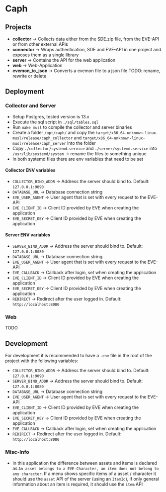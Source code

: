 # Caph

## Projects

- **collector**      -> Collects data either from the SDE.zip file, from the EVE-API or from other external APIs
- **connector**      -> Wraps authentication, SDE and EVE-API in one project and exposes them as a single library
- **server**         -> Contains the API for the web application
- **web**            -> Web-Application
- **evemon_to_json** -> Converts a evemon file to a json file TODO: rename, rewrite or delete

## Deployment

### Collector and Server

- Setup Postgres, tested version is 13.x
- Execute the sql script in `./sql/tables.sql`
- Run `make musl` to compile the collector and server binaries
- Create a folder `/opt/caph/` and copy the `target/x86_64-unknown-linux-musl/release/caph_collector` and `target/x86_64-unknown-linux-musl/release/caph_server` into the folder
- Copy `./collector/systemd.service` and `./server/systemd.service` into `/usr/lib/systemd/system` -> rename the files to something unique
- In both systemd files there are env variables that need to be set

#### Collector ENV variables

* `COLLECTOR_BIND_ADDR` -> Address the server should bind to.
                           Default: `127.0.0.1:9090`
* `DATABASE_URL` -> Database connection string
* `EVE_USER_AGENT` -> User agent that is set with every request to the EVE-API
* `EVE_CLIENT_ID` -> Client ID provided by EVE when creating the application
* `EVE_SECRET_KEY` -> Client ID provided by EVE when creating the application

#### Server ENV variables

* `SERVER_BIND_ADDR` -> Address the server should bind to.
                        Default: `127.0.0.1:8080`
* `DATABASE_URL`     -> Database connection string
* `EVE_USER_AGENT`   -> User agent that is set with every request to the EVE-API
* `EVE_CALLBACK`     -> Callback after login, set when creating the application
* `EVE_CLIENT_ID`    -> Client ID provided by EVE when creating the application
* `EVE_SECRET_KEY`   -> Client ID provided by EVE when creating the application
* `REDIRECT`         -> Redirect after the user logged in.
                        Default: `http://localhost:8080`

### Web

TODO

## Development

For development it is recommended to have a `.env` file in the root of the
project with the following variables:

* `COLLECTOR_BIND_ADDR` -> Address the server should bind to.
                           Default: `127.0.0.1:9090`
* `SERVER_BIND_ADDR` -> Address the server should bind to.
                        Default: `127.0.0.1:8080`
* `DATABASE_URL` -> Database connection string
* `EVE_USER_AGENT` -> User agent that is set with every request to the EVE-API
* `EVE_CLIENT_ID` -> Client ID provided by EVE when creating the application
* `EVE_SECRET_KEY` -> Client ID provided by EVE when creating the application
* `EVE_CALLBACK`     -> Callback after login, set when creating the application
* `REDIRECT`         -> Redirect after the user logged in.
                        Default: `http://localhost:8080`

### Misc-Info

- In this application the difference between assets and items is declared as `An asset belongs to a EVE-Character, an item does not belong to any character`. If a menu shows specific items of a asset / character it should use the `asset` API of the server (using an `ItemId`), if only general information about an item is required, it should use the `item` API
